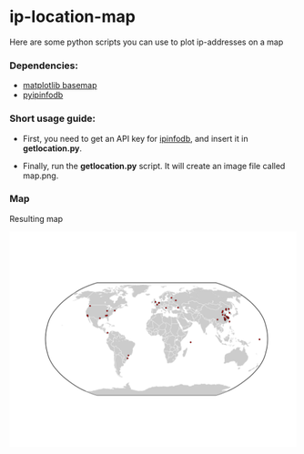 # ip-location-map

Here are some python scripts you can use to plot ip-addresses on a map


### Dependencies:

* [matplotlib basemap](http://matplotlib.org/basemap/)
* [pyipinfodb](https://github.com/mossberg/pyipinfodb)


### Short usage guide:

* First, you need to get an API key for [ipinfodb](http://ipinfodb.com/), and insert it in **getlocation.py**.

* Finally, run the **getlocation.py** script. It will create an image file called map.png.

### Map

Resulting map

![Map](ip_map.png)